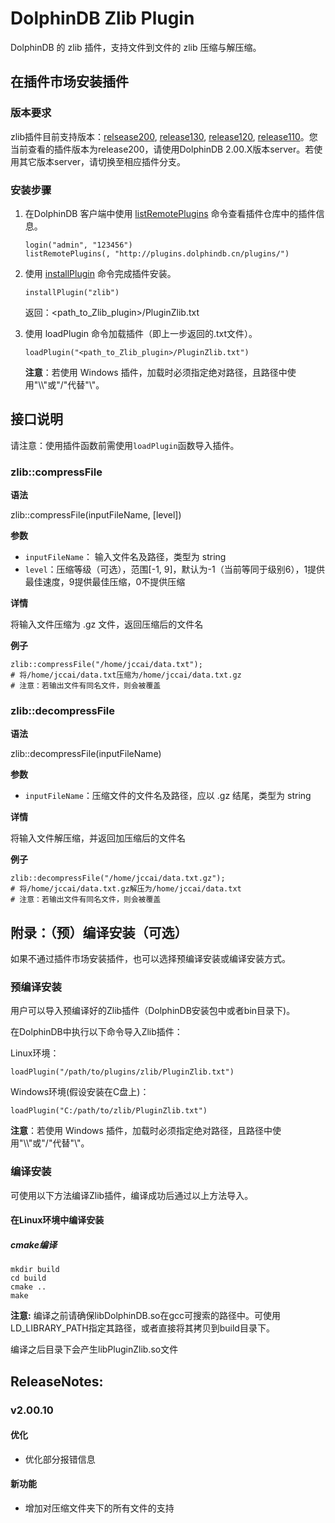 # DolphinDB Zlib Plugin

DolphinDB 的 zlib 插件，支持文件到文件的 zlib 压缩与解压缩。

## 在插件市场安装插件

### 版本要求

zlib插件目前支持版本：[relsease200](https://github.com/dolphindb/DolphinDBPlugin/blob/release200/zlib/README_CN.md), [release130](https://github.com/dolphindb/DolphinDBPlugin/blob/release130/zlib/README_CN.md), [release120](https://github.com/dolphindb/DolphinDBPlugin/blob/release120/zlib/README_CN.md), [release110](https://github.com/dolphindb/DolphinDBPlugin/blob/release110/zlib/README_CN.md)。您当前查看的插件版本为release200，请使用DolphinDB 2.00.X版本server。若使用其它版本server，请切换至相应插件分支。

### 安装步骤

1. 在DolphinDB 客户端中使用 [listRemotePlugins](../../funcs/l/listRemotePlugins.dita) 命令查看插件仓库中的插件信息。

    ```
    login("admin", "123456")
    listRemotePlugins(, "http://plugins.dolphindb.cn/plugins/")
    ```

2. 使用 [installPlugin](../../funcs/i/installPlugin.dita) 命令完成插件安装。

    ```
    installPlugin("zlib")
    ```

   返回：<path_to_Zlib_plugin>/PluginZlib.txt


3. 使用 loadPlugin 命令加载插件（即上一步返回的.txt文件）。

    ```
    loadPlugin("<path_to_Zlib_plugin>/PluginZlib.txt")
    ```

   **注意**：若使用 Windows 插件，加载时必须指定绝对路径，且路径中使用"\\\\"或"/"代替"\\"。

## 接口说明

请注意：使用插件函数前需使用`loadPlugin`函数导入插件。

### zlib::compressFile

**语法**

zlib::compressFile(inputFileName, [level])

**参数**

* `inputFileName`： 输入文件名及路径，类型为 string
* `level`：压缩等级（可选），范围[-1, 9]，默认为-1（当前等同于级别6），1提供最佳速度，9提供最佳压缩，0不提供压缩

**详情**

将输入文件压缩为 .gz 文件，返回压缩后的文件名

**例子**
      
```shell
zlib::compressFile("/home/jccai/data.txt");
# 将/home/jccai/data.txt压缩为/home/jccai/data.txt.gz
# 注意：若输出文件有同名文件，则会被覆盖
```

### zlib::decompressFile

**语法**

zlib::decompressFile(inputFileName)

**参数**

* `inputFileName`：压缩文件的文件名及路径，应以 .gz 结尾，类型为 string

**详情**

将输入文件解压缩，并返回加压缩后的文件名

**例子**

```shell
zlib::decompressFile("/home/jccai/data.txt.gz");
# 将/home/jccai/data.txt.gz解压为/home/jccai/data.txt
# 注意：若输出文件有同名文件，则会被覆盖
```

## 附录：（预）编译安装（可选）

如果不通过插件市场安装插件，也可以选择预编译安装或编译安装方式。

### 预编译安装

用户可以导入预编译好的Zlib插件（DolphinDB安装包中或者bin目录下)。

在DolphinDB中执行以下命令导入Zlib插件：

Linux环境：

```
loadPlugin("/path/to/plugins/zlib/PluginZlib.txt")
```

Windows环境(假设安装在C盘上)：

```
loadPlugin("C:/path/to/zlib/PluginZlib.txt")
```

**注意**：若使用 Windows 插件，加载时必须指定绝对路径，且路径中使用"\\\\"或"/"代替"\\"。

### 编译安装

可使用以下方法编译Zlib插件，编译成功后通过以上方法导入。

#### 在Linux环境中编译安装

##### cmake编译

```
mkdir build
cd build
cmake ..
make
```

**注意:** 编译之前请确保libDolphinDB.so在gcc可搜索的路径中。可使用LD_LIBRARY_PATH指定其路径，或者直接将其拷贝到build目录下。

编译之后目录下会产生libPluginZlib.so文件

## ReleaseNotes:

### v2.00.10

#### 优化

- 优化部分报错信息

#### 新功能

- 增加对压缩文件夹下的所有文件的支持

